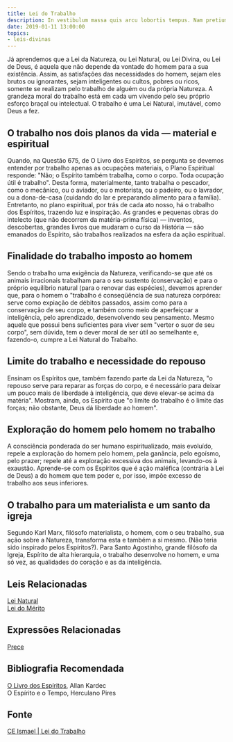 ```yaml
---
title: Lei do Trabalho
description: In vestibulum massa quis arcu lobortis tempus. Nam pretium arcu in odio vulputate luctus.
date: 2019-01-11 13:00:00
topics: 
- leis-divinas
---
```


Já aprendemos que a Lei da Natureza, ou Lei Natural, ou Lei Divina, ou Lei de
Deus, é aquela que não depende da vontade do homem para a sua existência. Assim,
as satisfações das necessidades do homem, sejam eles brutos ou ignorantes, sejam
inteligentes ou cultos, pobres ou ricos, somente se realizam pelo trabalho de
alguém ou da própria Natureza. A grandeza moral do trabalho está em cada um
vivendo pelo seu próprio esforço braçal ou intelectual. O trabalho é uma Lei
Natural, imutável, como Deus a fez.

## O trabalho nos dois planos da vida — material e espiritual
Quando, na Questão 675, de O Livro dos Espíritos, se pergunta se devemos
entender por trabalho apenas as ocupações materiais, o Plano Espiritual
responde: "Não; o Espírito também trabalha, como o corpo. Toda ocupação útil é
trabalho". Desta forma, materialmente, tanto trabalha o pescador, como o
mecânico, ou o aviador, ou o motorista, ou o padeiro, ou o lavrador, ou a
dona-de-casa (cuidando do lar e preparando alimento para a família). Entretanto,
no plano espiritual, por trás de cada ato nosso, há o trabalho dos Espíritos,
trazendo luz e inspiração. As grandes e pequenas obras do intelecto (que não
decorrem da matéria-prima física) — inventos, descobertas, grandes livros que
mudaram o curso da História — são emanados do Espírito, são trabalhos realizados
na esfera da ação espiritual.

## Finalidade do trabalho imposto ao homem
Sendo o trabalho uma exigência da Natureza, verificando-se que até os animais
irracionais trabalham para o seu sustento (conservação) e para o próprio
equilíbrio natural (para o renovar das espécies), devemos aprender que, para o
homem o "trabalho é conseqüência de sua natureza corpórea: serve como expiação
de débitos passados, assim como para a conservação de seu corpo, e também como
meio de aperfeiçoar a inteligência, pelo aprendizado, desenvolvendo seu
pensamento. Mesmo aquele que possui bens suficientes para viver sem "verter o
suor de seu corpo", sem dúvida, tem o dever moral de ser útil ao semelhante e,
fazendo-o, cumpre a Lei Natural do Trabalho.

## Limite do trabalho e necessidade do repouso
Ensinam os Espíritos que, também fazendo parte da Lei da Natureza, "o repouso
serve para reparar as forças do corpo, e é necessário para deixar um pouco mais
de liberdade à inteligência, que deve elevar-se acima da matéria". Mostram,
ainda, os Espírito que "o limite do trabalho é o limite das forças; não
obstante, Deus dá liberdade ao homem".

## Exploração do homem pelo homem no trabalho
A consciência ponderada do ser humano espiritualizado, mais evoluído, repele a
exploração do homem pelo homem, pela ganância, pelo egoísmo, pelo prazer; repele
até a exploração excessiva dos animais, levando-os à exaustão. Aprende-se com os
Espíritos que é ação maléfica (contrária à Lei de Deus) a do homem que tem poder
e, por isso, impõe excesso de trabalho aos seus inferiores.

## O trabalho para um materialista e um santo da igreja
Segundo Karl Marx, filósofo materialista, o homem, com o seu trabalho, sua ação
sobre a Natureza, transforma esta e também a si mesmo. (Não teria sido inspirado
pelos Espíritos?). Para Santo Agostinho, grande filósofo da Igreja, Espírito de
alta hierarquia, o trabalho desenvolve no homem, e uma só vez, as qualidades do
coração e as da inteligência. 


## Leis Relacionadas
[Lei Natural](../natural)  
[Lei do Mérito](../merito)  

## Expressões Relacionadas
[Prece](/sobre/prece)

## Bibliografia Recomendada
[O Livro dos Espíritos](/livros/livro-dos-espiritos), Allan Kardec  
O Espírito e o Tempo, Herculano Pires

## Fonte
[CE Ismael | Lei do Trabalho](https://www.ceismael.com.br/download/apostila/apost1.htm#LEI%20DO%20TRABALHO)


